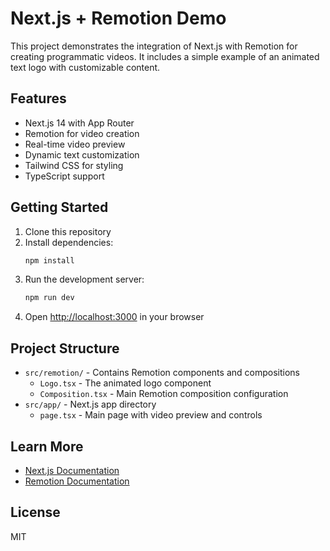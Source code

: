 # Next.js + Remotion Demo

This project demonstrates the integration of Next.js with Remotion for creating programmatic videos. It includes a simple example of an animated text logo with customizable content.

## Features

- Next.js 14 with App Router
- Remotion for video creation
- Real-time video preview
- Dynamic text customization
- Tailwind CSS for styling
- TypeScript support

## Getting Started

1. Clone this repository
2. Install dependencies:
   ```bash
   npm install
   ```
3. Run the development server:
   ```bash
   npm run dev
   ```
4. Open [http://localhost:3000](http://localhost:3000) in your browser

## Project Structure

- `src/remotion/` - Contains Remotion components and compositions
  - `Logo.tsx` - The animated logo component
  - `Composition.tsx` - Main Remotion composition configuration
- `src/app/` - Next.js app directory
  - `page.tsx` - Main page with video preview and controls

## Learn More

- [Next.js Documentation](https://nextjs.org/docs)
- [Remotion Documentation](https://www.remotion.dev/docs)

## License

MIT
